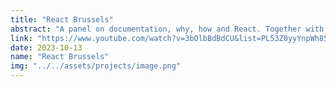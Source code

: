 ```yaml
---
title: "React Brussels"
abstract: "A panel on documentation, why, how and React. Together with Rachel Nabors, Atila Fasina, Tejas Kumar and more!"
link: "https://www.youtube.com/watch?v=3bOlbBdBdCU&list=PL53Z0yyYnpWh85KeMomUoVz8_brrmh_aC&index=8"
date: 2023-10-13
name: "React Brussels"
img: "../../assets/projects/image.png"
---
```

